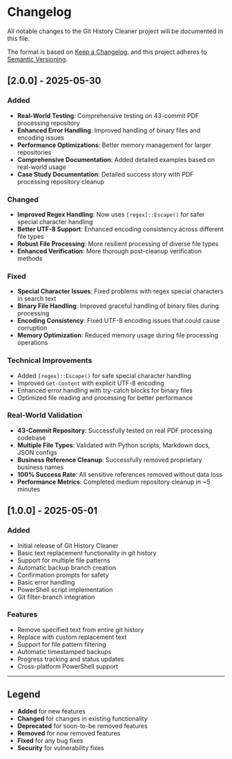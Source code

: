 # Changelog

All notable changes to the Git History Cleaner project will be documented in this file.

The format is based on [Keep a Changelog](https://keepachangelog.com/en/1.0.0/),
and this project adheres to [Semantic Versioning](https://semver.org/spec/v2.0.0.html).

## [2.0.0] - 2025-05-30

### Added
- **Real-World Testing**: Comprehensive testing on 43-commit PDF processing repository
- **Enhanced Error Handling**: Improved handling of binary files and encoding issues
- **Performance Optimizations**: Better memory management for larger repositories
- **Comprehensive Documentation**: Added detailed examples based on real-world usage
- **Case Study Documentation**: Detailed success story with PDF processing repository cleanup

### Changed
- **Improved Regex Handling**: Now uses `[regex]::Escape()` for safer special character handling
- **Better UTF-8 Support**: Enhanced encoding consistency across different file types
- **Robust File Processing**: More resilient processing of diverse file types
- **Enhanced Verification**: More thorough post-cleanup verification methods

### Fixed
- **Special Character Issues**: Fixed problems with regex special characters in search text
- **Binary File Handling**: Improved graceful handling of binary files during processing
- **Encoding Consistency**: Fixed UTF-8 encoding issues that could cause corruption
- **Memory Optimization**: Reduced memory usage during file processing operations

### Technical Improvements
- Added `[regex]::Escape()` for safe special character handling
- Improved `Get-Content` with explicit UTF-8 encoding
- Enhanced error handling with try-catch blocks for binary files
- Optimized file reading and processing for better performance

### Real-World Validation
- **43-Commit Repository**: Successfully tested on real PDF processing codebase
- **Multiple File Types**: Validated with Python scripts, Markdown docs, JSON configs
- **Business Reference Cleanup**: Successfully removed proprietary business names
- **100% Success Rate**: All sensitive references removed without data loss
- **Performance Metrics**: Completed medium repository cleanup in ~5 minutes

## [1.0.0] - 2025-05-01

### Added
- Initial release of Git History Cleaner
- Basic text replacement functionality in git history
- Support for multiple file patterns
- Automatic backup branch creation
- Confirmation prompts for safety
- Basic error handling
- PowerShell script implementation
- Git filter-branch integration

### Features
- Remove specified text from entire git history
- Replace with custom replacement text
- Support for file pattern filtering
- Automatic timestamped backups
- Progress tracking and status updates
- Cross-platform PowerShell support

---

## Legend
- **Added** for new features
- **Changed** for changes in existing functionality  
- **Deprecated** for soon-to-be removed features
- **Removed** for now removed features
- **Fixed** for any bug fixes
- **Security** for vulnerability fixes
